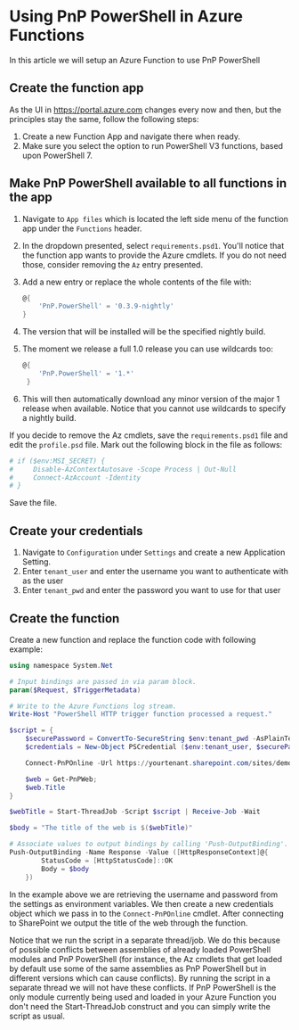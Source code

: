 # Using PnP PowerShell in Azure Functions

In this article we will setup an Azure Function to use PnP PowerShell

## Create the function app

As the UI in https://portal.azure.com changes every now and then, but the principles stay the same, follow the following steps:

1. Create a new Function App and navigate there when ready.
1. Make sure you select the option to run PowerShell V3 functions, based upon PowerShell 7.

## Make PnP PowerShell available to all functions in the app

1. Navigate to `App files` which is located the left side menu of the function app under the `Functions` header.
1. In the dropdown presented, select `requirements.psd1`. You'll notice that the function app wants to provide the Azure cmdlets. If you do not need those, consider removing the `Az` entry presented.
1. Add a new entry or replace the whole contents of the file with:
 
   ```powershell
   @{
       'PnP.PowerShell' = '0.3.9-nightly'
   }
   ```
1. The version that will be installed will be the specified nightly build.
1. The moment we release a full 1.0 release you can use wildcards too:

    ```powershell
    @{
        'PnP.PowerShell' = '1.*'
     }
    ```
1. This will then automatically download any minor version of the major 1 release when available. Notice that you cannot use wildcards to specify a nightly build.

If you decide to remove the Az cmdlets, save the `requirements.psd1` file and edit the `profile.psd` file. Mark out the following block in the file as follows:

```powershell
# if ($env:MSI_SECRET) {
#     Disable-AzContextAutosave -Scope Process | Out-Null     
#     Connect-AzAccount -Identity
# }
```

Save the file.

## Create your credentials
1. Navigate to `Configuration` under `Settings` and create a new Application Setting. 
1. Enter `tenant_user` and enter the username you want to authenticate with as the user
1. Enter `tenant_pwd` and enter the password you want to use for that user

## Create the function

Create a new function and replace the function code with following example:

````powershell
using namespace System.Net

# Input bindings are passed in via param block.
param($Request, $TriggerMetadata)

# Write to the Azure Functions log stream.
Write-Host "PowerShell HTTP trigger function processed a request."

$script = {
    $securePassword = ConvertTo-SecureString $env:tenant_pwd -AsPlainText -Force
    $credentials = New-Object PSCredential ($env:tenant_user, $securePassword)

    Connect-PnPOnline -Url https://yourtenant.sharepoint.com/sites/demo -Credentials $credentials

    $web = Get-PnPWeb;
    $web.Title
}

$webTitle = Start-ThreadJob -Script $script | Receive-Job -Wait

$body = "The title of the web is $($webTitle)"

# Associate values to output bindings by calling 'Push-OutputBinding'.
Push-OutputBinding -Name Response -Value ([HttpResponseContext]@{
        StatusCode = [HttpStatusCode]::OK
        Body = $body
    })
````

In the example above we are retrieving the username and password from the settings as environment variables. We then create a new credentials object which we pass in to the `Connect-PnPOnline` cmdlet. After connecting to SharePoint we output the title of the web through the function.

Notice that we run the script in a separate thread/job. We do this because of possible conflicts between assemblies of already loaded PowerShell modules and PnP PowerShell (for instance, the Az cmdlets that get loaded by default use some of the same assemblies as PnP PowerShell but in different versions which can cause conflicts). By running the script in a separate thread we will not have these conflicts. If PnP PowerShell is the only module currently being used and loaded in your Azure Function you don't need the Start-ThreadJob construct and you can simply write the script as usual.
